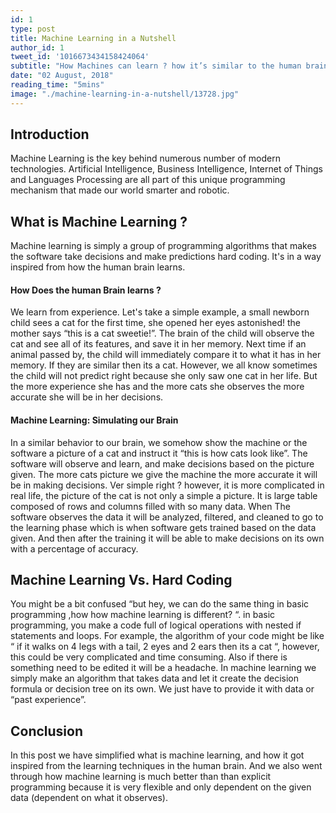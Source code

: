 ```yaml
---
id: 1
type: post
title: Machine Learning in a Nutshell
author_id: 1
tweet_id: '1016673434158424064'
subtitle: "How Machines can learn ? how it’s similar to the human brain? And how it’s different than normal programming algorithms?"
date: "02 August, 2018"
reading_time: "5mins"
image: "./machine-learning-in-a-nutshell/13728.jpg"
---
```

## Introduction
Machine Learning is the key behind numerous number of modern technologies. Artificial Intelligence, Business Intelligence, Internet of Things and Languages Processing are all part of this unique programming mechanism that made our world smarter and robotic.

## What is Machine Learning ?
Machine learning is simply a group of programming algorithms that makes the software take decisions and make predictions hard coding. It's in a way inspired from how the human brain learns.

#### How Does the human Brain learns ?
We learn from experience. Let's take a simple example, a small newborn child sees a cat for the first time, she opened her eyes astonished!  the mother says “this is a cat sweetie!”. The brain of the child will observe the cat and see all of its features, and save it in her memory. Next time if an animal passed by, the child will immediately compare it to what it has in her memory. If they are similar then its a cat. However, we all know sometimes the child will not predict right because she only saw one cat in her life. But the more experience she has and the more cats she observes the more accurate she will be in her decisions.

#### Machine Learning: Simulating our Brain
In a similar behavior to our brain, we somehow show the machine or the software a picture of a cat and instruct it “this is how cats look like”. The software will observe and learn, and make decisions based on the picture given. The more cats picture we give the machine the more accurate it will be in making decisions.
Ver simple right ? however, it is more complicated in real life, the picture of the cat is not only a simple a picture. It is large table composed of rows and columns filled with so many data.  When The software observes the data it will be analyzed, filtered, and cleaned to go to the learning phase which is when software gets trained based on the data given. And then after the training it will be able to make decisions on its own with a percentage of accuracy.

## Machine Learning Vs. Hard Coding
You might be a bit confused “but hey, we can do the same thing in basic programming ,how how machine learning is different? “. in basic programming, you make a code full of logical operations with nested if statements and loops. For example, the algorithm of your code might be like “ if it walks on 4 legs with a tail, 2 eyes and 2 ears then its a cat “, however, this could be very complicated and time consuming. Also if there is something need to be edited it will be a headache.
In machine learning we simply make an algorithm that takes data and let it create the decision formula or decision tree on its own. We just have to provide it with data or “past experience”.

## Conclusion
In this post we have simplified what is machine learning, and how it got inspired from the learning techniques in the human brain. And we also went through how machine learning is much better than than explicit programming because it is very flexible and only dependent on the given data (dependent on what it observes).
